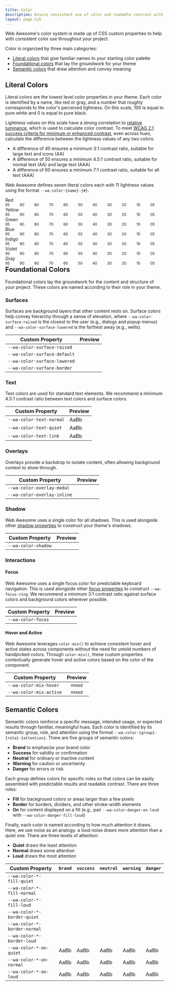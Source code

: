 ```yaml
---
title: Color
description: Ensure consistent use of color and readable contrast with Web Awesome's color properties.
layout: page.njk
---
```


<style>
  .color-name {
    font-weight: var(--wa-font-weight-semibold);
    margin-block-end: var(--wa-space-2xs);
  }
  ul.color-group {
    list-style: none;
    margin: 0;
    padding: 0;
  }
  .color-group {
    align-items: start;
    display: flex;
    flex-wrap: nowrap;
    gap: 0.25em;
  }
  .color-group + * {
    margin-block-start: var(--wa-space-xl);
  }
  .color-preview {
    flex: 1 1 auto;
  }
  .swatch {
    border-color: transparent;
  }
  .color-mix-example {
    background-image: 
      linear-gradient(to right, 
      color-mix(in oklab, transparent, var(--mix-color)) 25%, 
      color-mix(in oklab, var(--wa-color-brand-fill-loud), var(--mix-color)) 25%, 
      color-mix(in oklab, var(--wa-color-brand-fill-loud), var(--mix-color)) 75%, 
      var(--wa-color-brand-fill-loud) 75%, 
      var(--wa-color-brand-fill-loud))
    ;
    border: none;
    color: var(--wa-color-brand-on-loud);
    text-align: center; 
  }
</style>

Web Awesome's color system is made up of CSS custom properties to help with consistent color use throughout your project.

Color is organized by three main categories:

- [Literal colors](/#literal-colors) that give familiar names to your starting color palette
- [Foundational colors](/#foundational-colors) that lay the groundwork for your theme
- [Semantic colors](/#semantic-colors) that draw attention and convey meaning


## Literal Colors

Literal colors are the lowest level color properties in your theme. Each color is identified by a name, like red or gray, and a number that roughly corresponds to the color's perceived lightness. On this scale, 100 is equal to pure white and 0 is equal to pure black.

Lightness values on this scale have a strong correlation to [relative luminance](https://www.w3.org/WAI/GL/wiki/Relative_luminance), which is used to calculate color contrast. To meet [WCAG 2.1 success criteria for minimum or enhanced contrast](https://www.w3.org/TR/WCAG21/#contrast-minimum), even across hues, calculate the difference between the lightness values of any two colors:

- A difference of 40 ensures a minimum 3:1 contrast ratio, suitable for large text and icons (AA)
- A difference of 50 ensures a minimum 4.5:1 contrast ratio, suitable for normal text (AA) and large text (AAA)
- A difference of 60 ensures a minimum 7:1 contrast ratio, suitable for all text (AAA)

Web Awesome defines seven literal colors each with 11 lightness values using the format `--wa-color-{name}-{#}`.

<div class="color-name">Red</div>
<ul class="color-group">
  <li class="color-preview">
    <div class="swatch" style="background-color: var(--wa-color-red-95)"></div>
    <small>95</small>
  </li>
  <li class="color-preview">
    <div class="swatch" style="background-color: var(--wa-color-red-90)"></div>
    <small>90</small>
  </li>
  <li class="color-preview">
    <div class="swatch" style="background-color: var(--wa-color-red-80)"></div>
    <small>80</small>
  </li>
  <li class="color-preview">
    <div class="swatch" style="background-color: var(--wa-color-red-70)"></div>
    <small>70</small>
  </li>
  <li class="color-preview">
    <div class="swatch" style="background-color: var(--wa-color-red-60)"></div>
    <small>60</small>
  </li>
  <li class="color-preview">
    <div class="swatch" style="background-color: var(--wa-color-red-50)"></div>
    <small>50</small>
  </li>
  <li class="color-preview">
    <div class="swatch" style="background-color: var(--wa-color-red-40)"></div>
    <small>40</small>
  </li>
  <li class="color-preview">
    <div class="swatch" style="background-color: var(--wa-color-red-30)"></div>
    <small>30</small>
  </li>
  <li class="color-preview">
    <div class="swatch" style="background-color: var(--wa-color-red-20)"></div>
    <small>20</small>
  </li>
  <li class="color-preview">
    <div class="swatch" style="background-color: var(--wa-color-red-10)"></div>
    <small>10</small>
  </li>
  <li class="color-preview">
    <div class="swatch" style="background-color: var(--wa-color-red-05)"></div>
    <small>05</small>
  </li>
</ul>

<div class="color-name">Yellow</div>
<ul class="color-group">
  <li class="color-preview">
    <div class="swatch" style="background-color: var(--wa-color-yellow-95)"></div>
    <small>95</small>
  </li>
  <li class="color-preview">
    <div class="swatch" style="background-color: var(--wa-color-yellow-90)"></div>
    <small>90</small>
  </li>
  <li class="color-preview">
    <div class="swatch" style="background-color: var(--wa-color-yellow-80)"></div>
    <small>80</small>
  </li>
  <li class="color-preview">
    <div class="swatch" style="background-color: var(--wa-color-yellow-70)"></div>
    <small>70</small>
  </li>
  <li class="color-preview">
    <div class="swatch" style="background-color: var(--wa-color-yellow-60)"></div>
    <small>60</small>
  </li>
  <li class="color-preview">
    <div class="swatch" style="background-color: var(--wa-color-yellow-50)"></div>
    <small>50</small>
  </li>
  <li class="color-preview">
    <div class="swatch" style="background-color: var(--wa-color-yellow-40)"></div>
    <small>40</small>
  </li>
  <li class="color-preview">
    <div class="swatch" style="background-color: var(--wa-color-yellow-30)"></div>
    <small>30</small>
  </li>
  <li class="color-preview">
    <div class="swatch" style="background-color: var(--wa-color-yellow-20)"></div>
    <small>20</small>
  </li>
  <li class="color-preview">
    <div class="swatch" style="background-color: var(--wa-color-yellow-10)"></div>
    <small>10</small>
  </li>
  <li class="color-preview">
    <div class="swatch" style="background-color: var(--wa-color-yellow-05)"></div>
    <small>05</small>
  </li>
</ul>

<div class="color-name">Green</div>
<ul class="color-group">
  <li class="color-preview">
    <div class="swatch" style="background-color: var(--wa-color-green-95)"></div>
    <small>95</small>
  </li>
  <li class="color-preview">
    <div class="swatch" style="background-color: var(--wa-color-green-90)"></div>
    <small>90</small>
  </li>
  <li class="color-preview">
    <div class="swatch" style="background-color: var(--wa-color-green-80)"></div>
    <small>80</small>
  </li>
  <li class="color-preview">
    <div class="swatch" style="background-color: var(--wa-color-green-70)"></div>
    <small>70</small>
  </li>
  <li class="color-preview">
    <div class="swatch" style="background-color: var(--wa-color-green-60)"></div>
    <small>60</small>
  </li>
  <li class="color-preview">
    <div class="swatch" style="background-color: var(--wa-color-green-50)"></div>
    <small>50</small>
  </li>
  <li class="color-preview">
    <div class="swatch" style="background-color: var(--wa-color-green-40)"></div>
    <small>40</small>
  </li>
  <li class="color-preview">
    <div class="swatch" style="background-color: var(--wa-color-green-30)"></div>
    <small>30</small>
  </li>
  <li class="color-preview">
    <div class="swatch" style="background-color: var(--wa-color-green-20)"></div>
    <small>20</small>
  </li>
  <li class="color-preview">
    <div class="swatch" style="background-color: var(--wa-color-green-10)"></div>
    <small>10</small>
  </li>
  <li class="color-preview">
    <div class="swatch" style="background-color: var(--wa-color-green-05)"></div>
    <small>05</small>
  </li>
</ul>

<div class="color-name">Blue</div>
<ul class="color-group">
  <li class="color-preview">
    <div class="swatch" style="background-color: var(--wa-color-blue-95)"></div>
    <small>95</small>
  </li>
  <li class="color-preview">
    <div class="swatch" style="background-color: var(--wa-color-blue-90)"></div>
    <small>90</small>
  </li>
  <li class="color-preview">
    <div class="swatch" style="background-color: var(--wa-color-blue-80)"></div>
    <small>80</small>
  </li>
  <li class="color-preview">
    <div class="swatch" style="background-color: var(--wa-color-blue-70)"></div>
    <small>70</small>
  </li>
  <li class="color-preview">
    <div class="swatch" style="background-color: var(--wa-color-blue-60)"></div>
    <small>60</small>
  </li>
  <li class="color-preview">
    <div class="swatch" style="background-color: var(--wa-color-blue-50)"></div>
    <small>50</small>
  </li>
  <li class="color-preview">
    <div class="swatch" style="background-color: var(--wa-color-blue-40)"></div>
    <small>40</small>
  </li>
  <li class="color-preview">
    <div class="swatch" style="background-color: var(--wa-color-blue-30)"></div>
    <small>30</small>
  </li>
  <li class="color-preview">
    <div class="swatch" style="background-color: var(--wa-color-blue-20)"></div>
    <small>20</small>
  </li>
  <li class="color-preview">
    <div class="swatch" style="background-color: var(--wa-color-blue-10)"></div>
    <small>10</small>
  </li>
  <li class="color-preview">
    <div class="swatch" style="background-color: var(--wa-color-blue-05)"></div>
    <small>05</small>
  </li>
</ul>

<div class="color-name">Indigo</div>
<ul class="color-group">
  <li class="color-preview">
    <div class="swatch" style="background-color: var(--wa-color-indigo-95)"></div>
    <small>95</small>
  </li>
  <li class="color-preview">
    <div class="swatch" style="background-color: var(--wa-color-indigo-90)"></div>
    <small>90</small>
  </li>
  <li class="color-preview">
    <div class="swatch" style="background-color: var(--wa-color-indigo-80)"></div>
    <small>80</small>
  </li>
  <li class="color-preview">
    <div class="swatch" style="background-color: var(--wa-color-indigo-70)"></div>
    <small>70</small>
  </li>
  <li class="color-preview">
    <div class="swatch" style="background-color: var(--wa-color-indigo-60)"></div>
    <small>60</small>
  </li>
  <li class="color-preview">
    <div class="swatch" style="background-color: var(--wa-color-indigo-50)"></div>
    <small>50</small>
  </li>
  <li class="color-preview">
    <div class="swatch" style="background-color: var(--wa-color-indigo-40)"></div>
    <small>40</small>
  </li>
  <li class="color-preview">
    <div class="swatch" style="background-color: var(--wa-color-indigo-30)"></div>
    <small>30</small>
  </li>
  <li class="color-preview">
    <div class="swatch" style="background-color: var(--wa-color-indigo-20)"></div>
    <small>20</small>
  </li>
  <li class="color-preview">
    <div class="swatch" style="background-color: var(--wa-color-indigo-10)"></div>
    <small>10</small>
  </li>
  <li class="color-preview">
    <div class="swatch" style="background-color: var(--wa-color-indigo-05)"></div>
    <small>05</small>
  </li>
</ul>

<div class="color-name">Violet</div>
<ul class="color-group">
  <li class="color-preview">
    <div class="swatch" style="background-color: var(--wa-color-violet-95)"></div>
    <small>95</small>
  </li>
  <li class="color-preview">
    <div class="swatch" style="background-color: var(--wa-color-violet-90)"></div>
    <small>90</small>
  </li>
  <li class="color-preview">
    <div class="swatch" style="background-color: var(--wa-color-violet-80)"></div>
    <small>80</small>
  </li>
  <li class="color-preview">
    <div class="swatch" style="background-color: var(--wa-color-violet-70)"></div>
    <small>70</small>
  </li>
  <li class="color-preview">
    <div class="swatch" style="background-color: var(--wa-color-violet-60)"></div>
    <small>60</small>
  </li>
  <li class="color-preview">
    <div class="swatch" style="background-color: var(--wa-color-violet-50)"></div>
    <small>50</small>
  </li>
  <li class="color-preview">
    <div class="swatch" style="background-color: var(--wa-color-violet-40)"></div>
    <small>40</small>
  </li>
  <li class="color-preview">
    <div class="swatch" style="background-color: var(--wa-color-violet-30)"></div>
    <small>30</small>
  </li>
  <li class="color-preview">
    <div class="swatch" style="background-color: var(--wa-color-violet-20)"></div>
    <small>20</small>
  </li>
  <li class="color-preview">
    <div class="swatch" style="background-color: var(--wa-color-violet-10)"></div>
    <small>10</small>
  </li>
  <li class="color-preview">
    <div class="swatch" style="background-color: var(--wa-color-violet-05)"></div>
    <small>05</small>
  </li>
</ul>

<div class="color-name">Gray</div>
<ul class="color-group">
  <li class="color-preview">
    <div class="swatch" style="background-color: var(--wa-color-gray-95)"></div>
    <small>95</small>
  </li>
  <li class="color-preview">
    <div class="swatch" style="background-color: var(--wa-color-gray-90)"></div>
    <small>90</small>
  </li>
  <li class="color-preview">
    <div class="swatch" style="background-color: var(--wa-color-gray-80)"></div>
    <small>80</small>
  </li>
  <li class="color-preview">
    <div class="swatch" style="background-color: var(--wa-color-gray-70)"></div>
    <small>70</small>
  </li>
  <li class="color-preview">
    <div class="swatch" style="background-color: var(--wa-color-gray-60)"></div>
    <small>60</small>
  </li>
  <li class="color-preview">
    <div class="swatch" style="background-color: var(--wa-color-gray-50)"></div>
    <small>50</small>
  </li>
  <li class="color-preview">
    <div class="swatch" style="background-color: var(--wa-color-gray-40)"></div>
    <small>40</small>
  </li>
  <li class="color-preview">
    <div class="swatch" style="background-color: var(--wa-color-gray-30)"></div>
    <small>30</small>
  </li>
  <li class="color-preview">
    <div class="swatch" style="background-color: var(--wa-color-gray-20)"></div>
    <small>20</small>
  </li>
  <li class="color-preview">
    <div class="swatch" style="background-color: var(--wa-color-gray-10)"></div>
    <small>10</small>
  </li>
  <li class="color-preview">
    <div class="swatch" style="background-color: var(--wa-color-gray-05)"></div>
    <small>05</small>
  </li>
</ul>

## Foundational Colors

Foundational colors lay the groundwork for the content and structure of your project. These colors are named according to their role in your theme.

### Surfaces

Surfaces are background layers that other content rests on. Surface colors help convey hierarchy through a sense of elevation, where `--wa-color-surface-raised` is the closest to the user (e.g., dialogs and popup menus) and `--wa-color-surface-lowered` is the farthest away (e.g., wells).

| Custom Property               | Preview                                                                                                                         |
| ----------------------------- | ------------------------------------------------------------------------------------------------------------------------------- |
| `--wa-color-surface-raised`   | <div class="swatch" style="background-color: var(--wa-color-surface-raised); box-shadow:var(--wa-shadow-s)"></div>              |
| `--wa-color-surface-default`  | <div class="swatch" style="background-color: var(--wa-color-surface-default)"></div>                                            |
| `--wa-color-surface-lowered`  | <div class="swatch" style="background-color: var(--wa-color-surface-lowered); box-shadow: inset var(--wa-shadow-s)"></div>      |
| `--wa-color-surface-border`   | <div class="swatch" style="border-color: var(--wa-color-surface-border)"></div>                                                 |

### Text

Text colors are used for standard text elements. We recommend a minimum 4.5:1 contrast ratio between text colors and surface colors.

| Custom Property          | Preview                                                    |
| ------------------------ | ---------------------------------------------------------- |
| `--wa-color-text-normal` | <div style="color: var(--wa-color-text-normal)">AaBb</div> |
| `--wa-color-text-quiet`  | <div style="color: var(--wa-color-text-quiet)">AaBb</div>  |
| `--wa-color-text-link`   | <div style="color: var(--wa-color-text-link)">AaBb</div>   |

### Overlays

Overlays provide a backdrop to isolate content, often allowing background context to show through. 

| Custom Property             | Preview                                                                             |
| --------------------------- | ----------------------------------------------------------------------------------- |
| `--wa-color-overlay-modal`  | <div class="swatch" style="background-color: var(--wa-color-overlay-modal)"></div>  |
| `--wa-color-overlay-inline` | <div class="swatch" style="background-color: var(--wa-color-overlay-inline)"></div> |

### Shadow

Web Awesome uses a single color for all shadows. This is used alongside other [shadow properties](/docs/theming/shadows) to construct your theme's shadows.

| Custom Property     | Preview                                                                     |
| ------------------- | --------------------------------------------------------------------------- |
| `--wa-color-shadow` | <div class="swatch" style="background-color: var(--wa-color-shadow)"></div> |

### Interactions

#### Focus

Web Awesome uses a single focus color for predictable keyboard navigation. This is used alongside other [focus properties](/docs/theming/focus) to construct `--wa-focus-ring`. We recommend a minimum 3:1 contrast ratio against surface colors and background colors wherever possible.

| Custom Property    | Preview                                                                                                                 |
| ------------------ | ----------------------------------------------------------------------------------------------------------------------- |
| `--wa-color-focus` | <div class="swatch" style="outline: var(--wa-focus-ring-style) var(--wa-focus-ring-width) var(--wa-color-focus)"></div> |

#### Hover and Active

Web Awesome leverages `color-mix()` to achieve consistent hover and active states across components without the need for untold numbers of handpicked colors. Through `color-mix()`, these custom properties contextually generate hover and active colors based on the color of the component.

| Custom Property         | Preview                                                                                                          |
| ----------------------- | ---------------------------------------------------------------------------------------------------------------- |
| `--wa-color-mix-hover`  | <div class="swatch color-mix-example" style="--mix-color: var(--wa-color-mix-hover)"><small>mixed</small></div>  |
| `--wa-color-mix-active` | <div class="swatch color-mix-example" style="--mix-color: var(--wa-color-mix-active)"><small>mixed</small></div> |


## Semantic Colors

Semantic colors reinforce a specific message, intended usage, or expected results through familiar, meaningful hues. Each color is identified by its semantic group, role, and attention using the format `--wa-color-{group}-{role}-{attention}`. There are five groups of semantic colors:
- **Brand** to emphasize your brand color
- **Success** for validity or confirmation
- **Neutral** for ordinary or inactive content
- **Warning** for caution or uncertainty
- **Danger** for errors or risk

Each group defines colors for specific roles so that colors can be easily assembled with predictable results and readable contrast. There are three roles:
- **Fill** for background colors or areas larger than a few pixels
- **Border** for borders, dividers, and other stroke-width elements
- **On** for content displayed on a fill (e.g., pair `--wa-color-danger-on-loud` with `--wa-color-danger-fill-loud`)

Finally, each color is named according to how much attention it draws. Here, we use noise as an analogy: a loud noise draws more attention than a quiet one. There are three levels of attention:
- **Quiet** draws the least attention
- **Normal** draws some attention
- **Loud** draws the most attention

| Custom Property              |  <code>brand</code> |  <code>success</code> |  <code>neutral</code> |  <code>warning</code> | <code>danger</code> |
| ---------------------------- | ------------------- | --------------------- | --------------------- | --------------------- | ------------------- |
| `--wa-color-*-fill-quiet`    | <div class="swatch" style="background-color: var(--wa-color-brand-fill-quiet)"></div> |  <div class="swatch" style="background-color: var(--wa-color-success-fill-quiet)"></div> | <div class="swatch" style="background-color: var(--wa-color-neutral-fill-quiet)"></div> | <div class="swatch" style="background-color: var(--wa-color-warning-fill-quiet)"></div> | <div class="swatch" style="background-color: var(--wa-color-danger-fill-quiet)"></div> |
| `--wa-color-*-fill-normal`   | <div class="swatch" style="background-color: var(--wa-color-brand-fill-normal)"></div> | <div class="swatch" style="background-color: var(--wa-color-success-fill-normal)"></div> |<div class="swatch" style="background-color: var(--wa-color-neutral-fill-normal)"></div> | <div class="swatch" style="background-color: var(--wa-color-warning-fill-normal)"></div> | <div class="swatch" style="background-color: var(--wa-color-danger-fill-normal)"></div> |
| `--wa-color-*-fill-loud`     | <div class="swatch" style="background-color: var(--wa-color-brand-fill-loud)"></div> | <div class="swatch" style="background-color: var(--wa-color-success-fill-loud)"></div> | <div class="swatch" style="background-color: var(--wa-color-neutral-fill-loud)"></div> |  <div class="swatch" style="background-color: var(--wa-color-warning-fill-loud)"></div> |  <div class="swatch" style="background-color: var(--wa-color-danger-fill-loud)"></div> |
| `--wa-color-*-border-quiet`  | <div class="swatch" style="border-color: var(--wa-color-brand-border-quiet)"></div> | <div class="swatch" style="border-color: var(--wa-color-success-border-quiet)"></div> | <div class="swatch" style="border-color: var(--wa-color-neutral-border-quiet)"></div> | <div class="swatch" style="border-color: var(--wa-color-warning-border-quiet)"></div> | <div class="swatch" style="border-color: var(--wa-color-danger-border-quiet)"></div> |
| `--wa-color-*-border-normal` | <div class="swatch" style="border-color: var(--wa-color-brand-border-normal)"></div> | <div class="swatch" style="border-color: var(--wa-color-success-border-normal)"></div> | <div class="swatch" style="border-color: var(--wa-color-neutral-border-normal)"></div> | <div class="swatch" style="border-color: var(--wa-color-warning-border-normal)"></div> | <div class="swatch" style="border-color: var(--wa-color-danger-border-normal)"></div> |
| `--wa-color-*-border-loud`   | <div class="swatch" style="border-color: var(--wa-color-brand-border-loud)"></div> | <div class="swatch" style="border-color: var(--wa-color-success-border-loud)"></div> | <div class="swatch" style="border-color: var(--wa-color-neutral-border-loud)"></div> | <div class="swatch" style="border-color: var(--wa-color-warning-border-loud)"></div> | <div class="swatch" style="border-color: var(--wa-color-danger-border-loud)"></div> |
| `--wa-color-*-on-quiet`      | <div class="swatch" style="background-color: var(--wa-color-brand-fill-quiet); color: var(--wa-color-brand-on-quiet)">AaBb</div> | <div class="swatch" style="background-color: var(--wa-color-success-fill-quiet); color: var(--wa-color-success-on-quiet)">AaBb</div> | <div class="swatch" style="background-color: var(--wa-color-neutral-fill-quiet); color: var(--wa-color-neutral-on-quiet)">AaBb</div> | <div class="swatch" style="background-color: var(--wa-color-warning-fill-quiet); color: var(--wa-color-warning-on-quiet)">AaBb</div> | <div class="swatch" style="background-color: var(--wa-color-danger-fill-quiet); color: var(--wa-color-danger-on-quiet)">AaBb</div> |
| `--wa-color-*-on-normal`     | <div class="swatch" style="background-color: var(--wa-color-brand-fill-normal); color: var(--wa-color-brand-on-normal)">AaBb</div> | <div class="swatch" style="background-color: var(--wa-color-success-fill-normal); color: var(--wa-color-success-on-normal)">AaBb</div> | <div class="swatch" style="background-color: var(--wa-color-neutral-fill-normal); color: var(--wa-color-neutral-on-normal)">AaBb</div> | <div class="swatch" style="background-color: var(--wa-color-warning-fill-normal); color: var(--wa-color-warning-on-normal)">AaBb</div> | <div class="swatch" style="background-color: var(--wa-color-danger-fill-normal); color: var(--wa-color-danger-on-normal)">AaBb</div> |
| `--wa-color-*-on-loud`       | <div class="swatch" style="background-color: var(--wa-color-brand-fill-loud); color: var(--wa-color-brand-on-loud)">AaBb</div> | <div class="swatch" style="background-color: var(--wa-color-success-fill-loud); color: var(--wa-color-success-on-loud)">AaBb</div> | <div class="swatch" style="background-color: var(--wa-color-neutral-fill-loud); color: var(--wa-color-neutral-on-loud)">AaBb</div> | <div class="swatch" style="background-color: var(--wa-color-warning-fill-loud); color: var(--wa-color-warning-on-loud)">AaBb</div> | <div class="swatch" style="background-color: var(--wa-color-danger-fill-loud); color: var(--wa-color-danger-on-loud)">AaBb</div> |